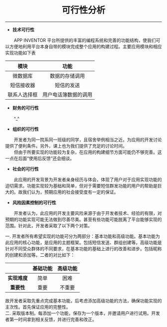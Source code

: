 # <center>可行性分析


---



* **技术可行性**

　　APP INVENTOR 平台所提供的丰富的编程系统和完善的功能结构，使我们可以方便地利用平台本身自带的模块完成整个应用的构建过程。主要应用模块和相应实现功能如下表

| <center>**模块** | <center>**功能** |
| -- | -- |
| <center>微数据库 | <center>数据的存储调用 |
| <center>短信接收器 | <center>短信的发送|
| <center>联系人选择框 | <center>用户电话簿数据的调用 |

* **财务的可行性**

　　^_^

* **组织的可行性**

　　开发者为同一院系同一班级的同学，且宿舍举例相当之近。为应用的开发讨论提供了便利条件。另外，课上也为我们提供了充足的讨论时间。<br>
　　但由于所要实现的功能较为复杂，在应用的构建细节方面可能仍不够完善。这一点在后面“使用后反馈”还会细谈。

* **社会的可行性**

　　此应用的开发背景为开发者亲身经历与体会，体现了用户对于应用实现功能的迫切需求。功能实现较为基础和简单，但对于需要短信群发功能的用户的帮助是巨大的。故我们认为，预期应用的社会接受度有一定的保证。

* **风险因素控制的可行性**

　　开发者认为，此应用的开发主要风险来源于由于开发者技术、经验的有限，对预期的功能实现可能无法做到尽善尽美。甚至有些功能可能脱离了平台能够实现的范围。针对此，开发者采取了以下两个对策。

一. 开发者所有希望实现的功能可分为两部分：基本功能和高级功能。基本功能为此应用的核心功能，是应用的主题框架。包括短信发送、群组创建等。高级功能是针对不同受众群体的不同要求，在基本功能的基础上进行的改善和进步。包括昵称的创建和添加等。二者的对比如下：

|  | <center>**基础功能** | <center>**高级功能** |
| -- | -- | -- |
| <center>**实现难度** | <center>简单 | <center>困难 |
| <center>**重要性** | <center>重要 | <center>不重要 |

故开发者采取先重点完成基本功能，后考虑添加高级功能的方法，确保功能实现的主次性。首先保证应用的完整性。
<br>
二. 采取版本制。每添加一个功能，保存为一个版本，并邀请用户进行试用。开发者第一时间拿到相关反馈，并进行完善和改正。


